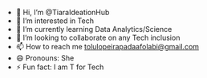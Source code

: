 - 👋 Hi, I’m @TiaraIdeationHub
- 👀 I’m interested in Tech
- 🌱 I’m currently learning Data Analytics/Science
- 💞️ I’m looking to collaborate on any Tech inclusion
- 📫 How to reach me tolulopeirapadaafolabi@gmail.com
- 😄 Pronouns: She
- ⚡ Fun fact: I am T for Tech

<!---
TiaraIdeationHub/TiaraIdeationHub is a ✨ special ✨ repository because its `README.md` (this file) appears on your GitHub profile.
You can click the Preview link to take a look at your changes.
--->

